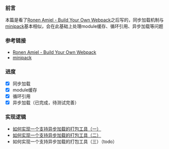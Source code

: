 ### 前言
本篇是看了[Ronen Amiel - Build Your Own Webpack](https://www.youtube.com/watch?v=Gc9-7PBqOC8&list=LLHK1mTHpwrUeYgF5gu-Kd4g)之后写的，同步加载机制与[minipack](https://github.com/ronami/minipack)基本相似，会在此基础上处理module缓存、循环引用、异步加载等问题

### 参考链接
+ [Ronen Amiel - Build Your Own Webpack](https://www.youtube.com/watch?v=Gc9-7PBqOC8&list=LLHK1mTHpwrUeYgF5gu-Kd4g)
+ [minipack](https://github.com/ronami/minipack)

### 进度
+ [x] 同步加载
+ [x] module缓存
+ [x] 循环引用
+ [x] 异步加载（已完成，待测试完善）

### 实现逻辑
+ [如何实现一个支持异步加载的打包工具（一）](https://github.com/lipeiwei-szu/blog/issues/2)
+ [如何实现一个支持异步加载的打包工具（二）](https://github.com/lipeiwei-szu/blog/issues/3)
+ 如何实现一个支持异步加载的打包工具（三）（todo）